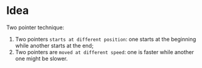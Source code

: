 # Idea

Two pointer technique:

1. Two pointers `starts at different position`: one starts at the beginning while another starts at the end;
2. Two pointers are `moved at different speed`: one is faster while another one might be slower.


